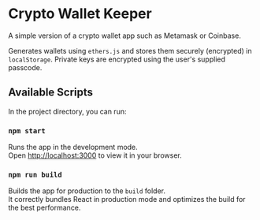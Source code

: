 # Crypto Wallet Keeper

A simple version of a crypto wallet app such as Metamask or Coinbase. 

Generates wallets using `ethers.js` and stores them securely (encrypted) in `localStorage`. Private keys are encrypted using the user's supplied passcode.

## Available Scripts

In the project directory, you can run:

### `npm start`

Runs the app in the development mode.\
Open [http://localhost:3000](http://localhost:3000) to view it in your browser.

### `npm run build`

Builds the app for production to the `build` folder.\
It correctly bundles React in production mode and optimizes the build for the best performance.
